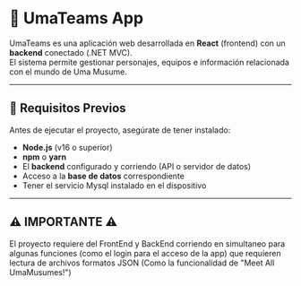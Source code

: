 # 🐎 UmaTeams App

UmaTeams es una aplicación web desarrollada en **React** (frontend) con un **backend** conectado (.NET MVC).  
El sistema permite gestionar personajes, equipos e información relacionada con el mundo de Uma Musume.

---

## 🚀 Requisitos Previos

Antes de ejecutar el proyecto, asegúrate de tener instalado:

- **Node.js** (v16 o superior)
- **npm** o **yarn**
- El **backend** configurado y corriendo (API o servidor de datos)
- Acceso a la **base de datos** correspondiente
- Tener el servicio Mysql instalado en el dispositivo

---

## ⚠️ IMPORTANTE ⚠️

El proyecto requiere del FrontEnd y BackEnd corriendo en simultaneo para algunas funciones (como el login para el acceso de la app) que requieren lectura de archivos formatos JSON (Como la funcionalidad de "Meet All UmaMusumes!")
